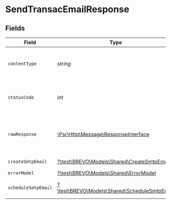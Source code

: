# SendTransacEmailResponse


## Fields

| Field                                                                                                        | Type                                                                                                         | Required                                                                                                     | Description                                                                                                  |
| ------------------------------------------------------------------------------------------------------------ | ------------------------------------------------------------------------------------------------------------ | ------------------------------------------------------------------------------------------------------------ | ------------------------------------------------------------------------------------------------------------ |
| `contentType`                                                                                                | *string*                                                                                                     | :heavy_check_mark:                                                                                           | HTTP response content type for this operation                                                                |
| `statusCode`                                                                                                 | *int*                                                                                                        | :heavy_check_mark:                                                                                           | HTTP response status code for this operation                                                                 |
| `rawResponse`                                                                                                | [\Psr\Http\Message\ResponseInterface](https://www.php-fig.org/psr/psr-7/#33-psrhttpmessageresponseinterface) | :heavy_check_mark:                                                                                           | Raw HTTP response; suitable for custom response parsing                                                      |
| `createSmtpEmail`                                                                                            | [?\test\BREVO\Models\Shared\CreateSmtpEmail](../../Models/Shared/CreateSmtpEmail.md)                         | :heavy_minus_sign:                                                                                           | transactional email sent                                                                                     |
| `errorModel`                                                                                                 | [?\test\BREVO\Models\Shared\ErrorModel](../../Models/Shared/ErrorModel.md)                                   | :heavy_minus_sign:                                                                                           | bad request                                                                                                  |
| `scheduleSmtpEmail`                                                                                          | [?\test\BREVO\Models\Shared\ScheduleSmtpEmail](../../Models/Shared/ScheduleSmtpEmail.md)                     | :heavy_minus_sign:                                                                                           | transactional email scheduled                                                                                |
